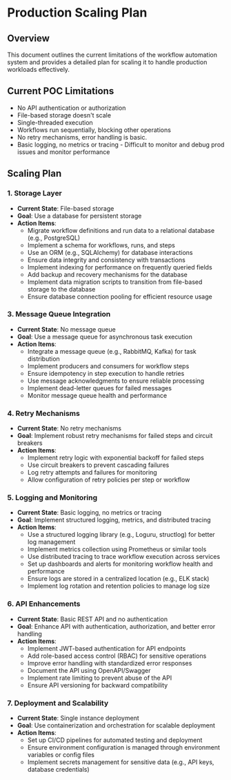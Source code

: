 # Production Scaling Plan
## Overview
This document outlines the current limitations of the workflow automation system and provides a detailed plan for scaling it to handle production workloads effectively.


## Current POC Limitations
- No API authentication or authorization
- File-based storage doesn't scale
- Single-threaded execution
- Workflows run sequentially, blocking other operations
- No retry mechanisms, error handling is basic.
- Basic logging, no metrics or tracing - Difficult to monitor and debug prod issues and monitor performance

## Scaling Plan
### 1. Storage Layer
- **Current State**: File-based storage
- **Goal**: Use a database for persistent storage
- **Action Items**:
  - Migrate workflow definitions and run data to a relational database (e.g., PostgreSQL)
  - Implement a schema for workflows, runs, and steps
  - Use an ORM (e.g., SQLAlchemy) for database interactions
  - Ensure data integrity and consistency with transactions
  - Implement indexing for performance on frequently queried fields
  - Add backup and recovery mechanisms for the database
  - Implement data migration scripts to transition from file-based storage to the database
  - Ensure database connection pooling for efficient resource usage

### 3. Message Queue Integration
- **Current State**: No message queue
- **Goal**: Use a message queue for asynchronous task execution
- **Action Items**:
  - Integrate a message queue (e.g., RabbitMQ, Kafka) for task distribution
  - Implement producers and consumers for workflow steps
  - Ensure idempotency in step execution to handle retries
  - Use message acknowledgments to ensure reliable processing
  - Implement dead-letter queues for failed messages
  - Monitor message queue health and performance

### 4. Retry Mechanisms
- **Current State**: No retry mechanisms
- **Goal**: Implement robust retry mechanisms for failed steps and circuit breakers
- **Action Items**:
  - Implement retry logic with exponential backoff for failed steps
  - Use circuit breakers to prevent cascading failures
  - Log retry attempts and failures for monitoring
  - Allow configuration of retry policies per step or workflow

### 5. Logging and Monitoring
- **Current State**: Basic logging, no metrics or tracing
- **Goal**: Implement structured logging, metrics, and distributed tracing
- **Action Items**:
  - Use a structured logging library (e.g., Loguru, structlog) for better log management
  - Implement metrics collection using Prometheus or similar tools
  - Use distributed tracing to trace workflow execution across services
  - Set up dashboards and alerts for monitoring workflow health and performance
  - Ensure logs are stored in a centralized location (e.g., ELK stack)
  - Implement log rotation and retention policies to manage log size

### 6. API Enhancements
- **Current State**: Basic REST API and no authentication
- **Goal**: Enhance API with authentication, authorization, and better error handling
- **Action Items**:
  - Implement JWT-based authentication for API endpoints
  - Add role-based access control (RBAC) for sensitive operations
  - Improve error handling with standardized error responses
  - Document the API using OpenAPI/Swagger
  - Implement rate limiting to prevent abuse of the API
  - Ensure API versioning for backward compatibility

### 7. Deployment and Scalability
- **Current State**: Single instance deployment
- **Goal**: Use containerization and orchestration for scalable deployment
- **Action Items**:
  - Set up CI/CD pipelines for automated testing and deployment
  - Ensure environment configuration is managed through environment variables or config files
  - Implement secrets management for sensitive data (e.g., API keys, database credentials)

